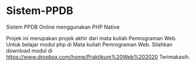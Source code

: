 # Sistem-PPDB
Sistem PPDB Online menggunakan PHP Native

Projek ini merupakan projek akhir dari mata kuliah Pemrograman Web.
Untuk belajar modul php di Mata kuliah Pemrograman Web.
Silahkan download modul di https://www.dropbox.com/home/Praktikum%20Web%202020 
Terimakasih.
